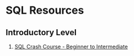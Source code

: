 <h1>SQL Resources</h1>
<h2>Introductory Level</h2>
<ol>
<li><a href="https://www.youtube.com/watch?v=nWeW3sCmD2k">SQL Crash Course - Beginner to Intermediate</a></li>
</ol>
